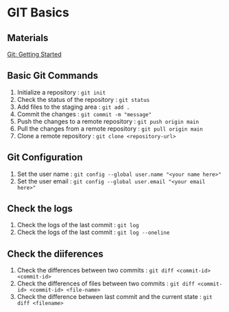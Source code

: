 # GIT Basics  

## Materials
[Git: Getting Started](https://git-scm.com/book/en/v2/Getting-Started-Installing-Git)
## Basic Git Commands
1. Initialize a repository : `git init`
1. Check the status of the repository : `git status`
1. Add files to the staging area : `git add .`
1. Commit the changes : `git commit -m "message"`
1. Push the changes to a remote repository : `git push origin main`
1. Pull the changes from a remote repository : `git pull origin main`
1. Clone a remote repository : `git clone <repository-url>`

## Git Configuration
1. Set the user name : `git config --global user.name "<your name here>"`
1. Set the user email : `git config --global user.email "<your email here>"`

## Check the logs
1. Check the logs of the last commit : `git log`
1. Check the logs of the last commit : `git log --oneline`

## Check the diiferences
1. Check the differences between two commits : `git diff <commit-id> <commit-id>`
1. Check the differences of files between two commits : `git diff <commit-id> <commit-id> <file-name>`
1. Check the difference between last commit and the current state : `git diff <filename>`